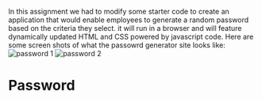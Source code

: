 In this assignment we had to modify some starter code to create an application that would enable employees to generate a random password based on the criteria they select. it will run in a browser and will feature dynamically updated HTML and CSS powered by javascript code. 
Here are some screen shots of what the passowrd generator site looks like:
![password 1](https://user-images.githubusercontent.com/87549270/131066174-fb652f10-0223-4aa9-9a91-cd3733273bb8.PNG)
![password 2](https://user-images.githubusercontent.com/87549270/131066262-710da866-293f-4748-9959-469f4c93575f.PNG)
# Password

